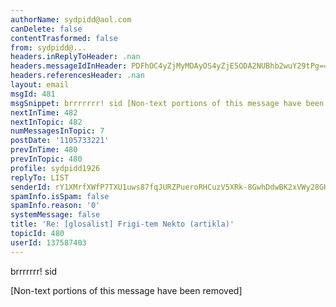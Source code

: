 ```yaml
---
authorName: sydpidd@aol.com
canDelete: false
contentTrasformed: false
from: sydpidd@...
headers.inReplyToHeader: .nan
headers.messageIdInHeader: PDFhOC4yZjMyMDAyOS4yZjE5ODA2NUBhb2wuY29tPg==
headers.referencesHeader: .nan
layout: email
msgId: 481
msgSnippet: brrrrrrr! sid [Non-text portions of this message have been removed]
nextInTime: 482
nextInTopic: 482
numMessagesInTopic: 7
postDate: '1105733221'
prevInTime: 480
prevInTopic: 480
profile: sydpidd1926
replyTo: LIST
senderId: rY1XMrfXWfP7TXU1uws87fqJURZPueroRHCuzV5XRk-8GwhDdwBK2xVWy28GH9dsXv4POwWl
spamInfo.isSpam: false
spamInfo.reason: '0'
systemMessage: false
title: 'Re: [glosalist] Frigi-tem Nekto (artikla)'
topicId: 480
userId: 137587403
---
```


brrrrrrr!
sid


[Non-text portions of this message have been removed]


